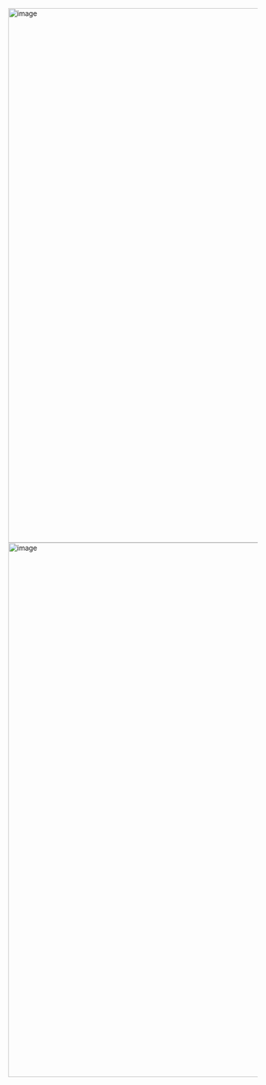 <img width="1919" height="1079" alt="image" src="https://github.com/user-attachments/assets/f7e90670-1b9f-47ba-8394-aa2c9fd4b5be" />
<img width="1919" height="1079" alt="image" src="https://github.com/user-attachments/assets/466992e1-88c8-4be6-bfd5-04d00605b81a" />
